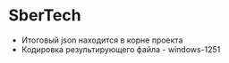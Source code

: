 # SberTech

- Итоговый json находится в корне проекта
- Кодировка результирующего файла - windows-1251
